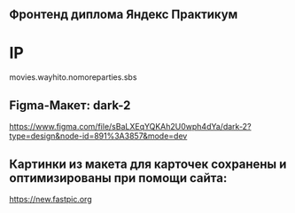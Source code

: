 ## Фронтенд диплома Яндекс Практикум

# IP
movies.wayhito.nomoreparties.sbs

## Figma-Макет: dark-2

https://www.figma.com/file/sBaLXEqYQKAh2U0wph4dYa/dark-2?type=design&node-id=891%3A3857&mode=dev


## Картинки из макета для карточек сохранены и оптимизированы при помощи сайта:
https://new.fastpic.org
